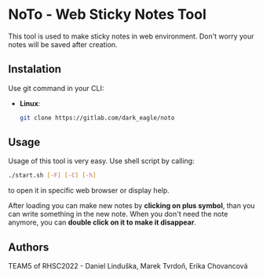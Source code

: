 # **NoTo - Web Sticky Notes Tool**

This tool is used to make sticky notes in web environment. Don't worry your notes will be saved after creation.

## Instalation

Use git command in your CLI:

 - **Linux**:

 	```bash
 	git clone https://gitlab.com/dark_eagle/noto
 	```

## Usage

Usage of this tool is very easy. Use shell script by calling:

```bash
./start.sh [-F] [-C] [-h] 
```

to open it in specific web browser or display help.

After loading you can make new notes by **clicking on plus symbol**, than you can write something in the new note. When you don't need the note anymore, you can **double click on it to make it disappear**.

## Authors

TEAM5 of RHSC2022 - Daniel Linduška, Marek Tvrdoň, Erika Chovancová